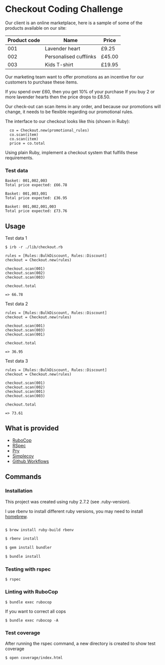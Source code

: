 # Checkout Coding Challenge



Our client is an online marketplace, here is a sample of some of the products available on our site:


| Product code  | Name                   | Price      |
|---------------|------------------------|------------|
| 001           | Lavender heart         | £9.25      |
| 002           | Personalised cufflinks | £45.00     |
| 003           | Kids T-shirt           | £19.95     |


Our marketing team want to offer promotions as an incentive for our customers to purchase these items.

If you spend over £60, then you get 10% of your purchase
If you buy 2 or more lavender hearts then the price drops to £8.50.

Our check-out can scan items in any order, and because our promotions will change, it needs to be flexible regarding our promotional rules.

The interface to our checkout looks like this (shown in Ruby):

```
  co = Checkout.new(promotional_rules)
  co.scan(item)
  co.scan(item)
  price = co.total
```

Using plain Ruby, implement a checkout system that fulfills these requirements.


### Test data

```
Basket: 001,002,003
Total price expected: £66.78

Basket: 001,003,001
Total price expected: £36.95

Basket: 001,002,001,003
Total price expected: £73.76
```

## Usage

Test data 1

```
$ irb -r ./lib/checkout.rb

rules = [Rules::BulkDiscount, Rules::Discount]
checkout = Checkout.new(rules)

checkout.scan(001)
checkout.scan(002)
checkout.scan(003)

checkout.total

=> 66.78
```

Test data 2

```
rules = [Rules::BulkDiscount, Rules::Discount]
checkout = Checkout.new(rules)

checkout.scan(001)
checkout.scan(003)
checkout.scan(001)

checkout.total

=> 36.95
```

Test data 3


```
rules = [Rules::BulkDiscount, Rules::Discount]
checkout = Checkout.new(rules)

checkout.scan(001)
checkout.scan(002)
checkout.scan(001)
checkout.scan(003)

checkout.total

=> 73.61
```


## What is provided

- [RuboCop](https://docs.rubocop.org/rubocop/index.html)
- [RSpec](https://relishapp.com/rspec)
- [Pry](https://github.com/pry/pry)
- [Simplecov](https://github.com/simplecov-ruby/simplecov)
- [Github Workflows](https://docs.github.com/en/actions/using-workflows)

## Commands

### Installation

This project was created using ruby 2.7.2 (see .ruby-version).

I use rbenv to install different ruby versions, you may need to install [homebrew](https://brew.sh).

```bash

$ brew install ruby-build rbenv

$ rbenv install

$ gem install bundler

$ bundle install
```

### Testing with rspec

```
$ rspec
```

### Linting with RuboCop

```
$ bundle exec rubocop
```

If you want to correct all cops

```
$ bundle exec rubocop -A
```

### Test coverage

After running the rspec command, a new directory is created to show test coverage

```
$ open coverage/index.html
```
